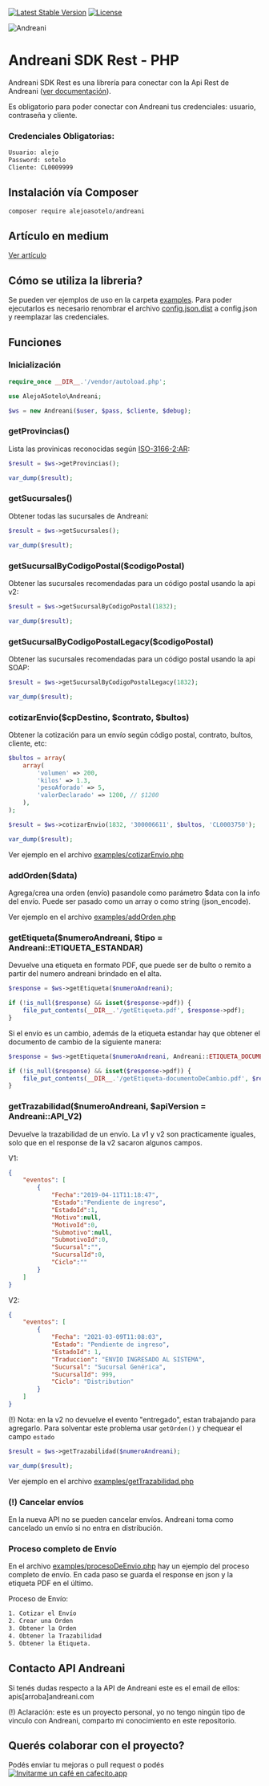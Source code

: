<!-- BADGES -->
[![Latest Stable Version](https://poser.pugx.org/alejoasotelo/andreani/v/stable)](https://packagist.org/packages/alejoasotelo/andreani)
[![License](https://poser.pugx.org/alejoasotelo/andreani/license)](https://packagist.org/packages/alejoasotelo/andreani)

![Andreani](https://miro.medium.com/max/236/1*SU6pjCbwtPaLTr27wQJgIQ.png)

# Andreani SDK Rest - PHP

Andreani SDK Rest es una librería para conectar con la Api Rest de Andreani ([ver documentación](https://developers.andreani.com/documentacion)).

Es obligatorio para poder conectar con Andreani tus credenciales: usuario, contraseña y cliente.

### Credenciales Obligatorias:
```bash
Usuario: alejo
Password: sotelo
Cliente: CL0009999
```

## Instalación vía Composer

```bash
composer require alejoasotelo/andreani
```

## Artículo en medium

[Ver artículo](https://medium.com/@alejoasotelo/librer%C3%ADa-php-para-andreani-api-rest-128c109f4e0b)

## Cómo se utiliza la libreria?

Se pueden ver ejemplos de uso en la carpeta [examples](examples). Para poder ejecutarlos es necesario renombrar el archivo [config.json.dist](examples/config.json.dist) a config.json y reemplazar las credenciales.

## Funciones

### Inicialización

```php
require_once __DIR__.'/vendor/autoload.php';

use AlejoASotelo\Andreani;

$ws = new Andreani($user, $pass, $cliente, $debug);
```

### getProvincias()

Lista las provinicas reconocidas según [ISO-3166-2:AR](https://es.wikipedia.org/wiki/ISO_3166-2:AR):

```php
$result = $ws->getProvincias();

var_dump($result);
```


### getSucursales()

Obtener todas las sucursales de Andreani:
```php
$result = $ws->getSucursales();

var_dump($result);
```


### getSucursalByCodigoPostal($codigoPostal)

Obtener las sucursales recomendadas para un código postal usando la api v2:
```php
$result = $ws->getSucursalByCodigoPostal(1832);

var_dump($result);
```


### getSucursalByCodigoPostalLegacy($codigoPostal)

Obtener las sucursales recomendadas para un código postal usando la api SOAP:
```php
$result = $ws->getSucursalByCodigoPostalLegacy(1832);

var_dump($result);
```


### cotizarEnvio($cpDestino, $contrato, $bultos)

Obtener la cotización para un envío según código postal, contrato, bultos, cliente, etc:
```php
$bultos = array(
    array(
        'volumen' => 200,
        'kilos' => 1.3,
        'pesoAforado' => 5,
        'valorDeclarado' => 1200, // $1200
    ),
);

$result = $ws->cotizarEnvio(1832, '300006611', $bultos, 'CL0003750');

var_dump($result);
```

Ver ejemplo en el archivo [examples/cotizarEnvio.php](examples/cotizarEnvio.php)


### addOrden($data)

Agrega/crea una orden (envío) pasandole como parámetro $data con la info del envío. Puede ser pasado como un array o como string (json_encode).

Ver ejemplo en el archivo [examples/addOrden.php](examples/addOrden.php)


### getEtiqueta($numeroAndreani, $tipo = Andreani::ETIQUETA_ESTANDAR)

Devuelve una etiqueta en formato PDF, que puede ser de bulto o remito a partir del numero andreani brindado en el alta. 

```php
$response = $ws->getEtiqueta($numeroAndreani);

if (!is_null($response) && isset($response->pdf)) {
    file_put_contents(__DIR__.'/getEtiqueta.pdf', $response->pdf);
}
```

Si el envío es un cambio, además de la etiqueta estandar hay que obtener el documento de cambio de la siguiente manera:

```php
$response = $ws->getEtiqueta($numeroAndreani, Andreani::ETIQUETA_DOCUMENTO_DE_CAMBIO);

if (!is_null($response) && isset($response->pdf)) {
    file_put_contents(__DIR__.'/getEtiqueta-documentoDeCambio.pdf', $response->pdf);
}
```

### getTrazabilidad($numeroAndreani, $apiVersion = Andreani::API_V2)

Devuelve la trazabilidad de un envío. La v1 y v2 son practicamente iguales, solo que en el response de la v2 sacaron algunos campos.

V1:
```json
{
    "eventos": [
        {
            "Fecha":"2019-04-11T11:18:47",
            "Estado":"Pendiente de ingreso",
            "EstadoId":1,
            "Motivo":null,
            "MotivoId":0,
            "Submotivo":null,
            "SubmotivoId":0,
            "Sucursal":"",
            "SucursalId":0,
            "Ciclo":""
        }
    ]
}
```

V2:
```json
{
    "eventos": [
        {
            "Fecha": "2021-03-09T11:08:03",
            "Estado": "Pendiente de ingreso",
            "EstadoId": 1,
            "Traduccion": "ENVIO INGRESADO AL SISTEMA",
            "Sucursal": "Sucursal Genérica",
            "SucursalId": 999,
            "Ciclo": "Distribution"
        }
    ]
}
```

(!) Nota: en la v2 no devuelve el evento "entregado", estan trabajando para agregarlo. Para solventar este problema usar `getOrden()` y chequear el campo `estado` 

```php
$result = $ws->getTrazabilidad($numeroAndreani);

var_dump($result);
```

Ver ejemplo en el archivo [examples/getTrazabilidad.php](examples/getTrazabilidad.php)


### (!) Cancelar envíos

En la nueva API no se pueden cancelar envíos. Andreani toma como cancelado un envío si no entra en distribución.


### Proceso completo de Envío

En el archivo [examples/procesoDeEnvio.php](examples/procesoDeEnvio.php) hay un ejemplo del proceso completo de envío. En cada paso se guarda el response en json y la etiqueta PDF en el último.

Proceso de Envío:
```txt
1. Cotizar el Envío
2. Crear una Orden
3. Obtener la Orden
4. Obtener la Trazabilidad
5. Obtener la Etiqueta.
```

## Contacto API Andreani

Si tenés dudas respecto a la API de Andreani este es el email de ellos: apis[arroba]andreani.com

(!) Aclaración: este es un proyecto personal, yo no tengo ningún tipo de vinculo con Andreani, comparto mi conocimiento en este repositorio.


## Querés colaborar con el proyecto?

Podés enviar tu mejoras o pull request o podés
[![Invitarme un café en cafecito.app](https://cdn.cafecito.app/imgs/buttons/button_2.svg)](https://cafecito.app/alejoasotelo)